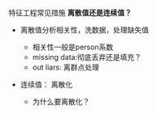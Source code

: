特征工程常见措施
**离散值还是连续值？**  

- 离散值分析相关性，洗数据，处理缺失值
	+ 相关性一般是person系数
	+ missing data:彻底丢弃还是填充？
	+ out liars: 离群点处理
	 
- 连续值： 离散化
	+ 为什么要离散化？
	